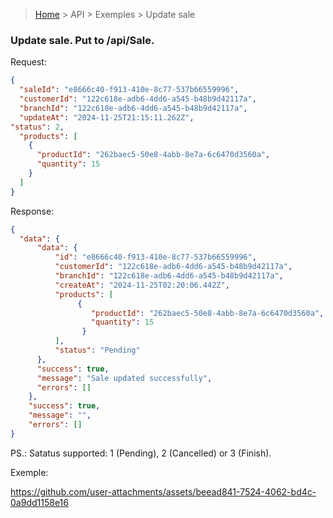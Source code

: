 > [Home](/README.md) > API > Exemples > Update sale

### Update sale. Put to /api/Sale.


Request:

```json
{
  "saleId": "e8666c40-f913-410e-8c77-537b66559996",
  "customerId": "122c618e-adb6-4dd6-a545-b48b9d42117a",
  "branchId": "122c618e-adb6-4dd6-a545-b48b9d42117a",
  "updateAt": "2024-11-25T21:15:11.262Z",
"status": 2,
  "products": [
    {
      "productId": "262baec5-50e8-4abb-8e7a-6c6470d3560a",
      "quantity": 15
    }
  ]
}
```

Response:

```json
{
  "data": {
      "data": {
          "id": "e8666c40-f913-410e-8c77-537b66559996",
          "customerId": "122c618e-adb6-4dd6-a545-b48b9d42117a",
          "branchId": "122c618e-adb6-4dd6-a545-b48b9d42117a",
          "createAt": "2024-11-25T02:20:06.442Z",
          "products": [
               {
                  "productId": "262baec5-50e8-4abb-8e7a-6c6470d3560a",
                  "quantity": 15
                }
          ],
          "status": "Pending"
      },
      "success": true,
      "message": "Sale updated successfully",
      "errors": []
    },
    "success": true,
    "message": "",
    "errors": []
}
```

PS.: Satatus supported: 1 (Pending), 2 (Cancelled) or 3 (Finish).

Exemple:

https://github.com/user-attachments/assets/beead841-7524-4062-bd4c-0a9dd1158e16


